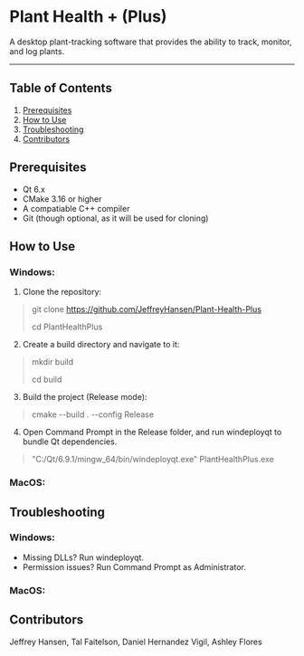 # Plant Health + (Plus)

A desktop plant-tracking software that provides the ability to track, monitor, and log plants.

---

## Table of Contents

1. [Prerequisites](#prerequisites)
2. [How to Use](#how-to-use)
3. [Troubleshooting](#troubleshooting)
3. [Contributors](#contributors)


## Prerequisites

- Qt 6.x
- CMake 3.16 or higher
- A compatiable C++ compiler
- Git (though optional, as it will be used for cloning)

## How to Use
### Windows:
1. Clone the repository:

> git clone https://github.com/JeffreyHansen/Plant-Health-Plus
>
> cd PlantHealthPlus

2. Create a build directory and navigate to it:

>mkdir build
>
>cd build

3. Build the project (Release mode):

>cmake --build . --config Release

4. Open Command Prompt in the Release folder, and run windeployqt to bundle Qt dependencies.

>"C:/Qt/6.9.1/mingw_64/bin/windeployqt.exe" PlantHealthPlus.exe
### MacOS:

## Troubleshooting
### Windows:
- Missing DLLs? Run windeployqt.
- Permission issues? Run Command Prompt as Administrator.
### MacOS:

## Contributors
Jeffrey Hansen, Tal Faitelson, Daniel Hernandez Vigil, Ashley Flores

